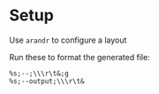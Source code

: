 # Setup

Use `arandr` to configure a layout

Run these to format the generated file:
```
%s;--;\\\r\t&;g
%s;--output;\\\r\t&
```
